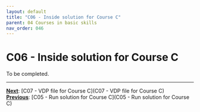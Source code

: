 ```yaml
---
layout: default
title: "C06 - Inside solution for Course C"
parent: 04 Courses in basic skills
nav_order: 046
---
```


# C06 - Inside solution for Course C

To be completed.  




---
**<u>Next</u>**: [C07 - VDP file for Course C](C07 - VDP file for Course C)   
**<u>Previous</u>**: [C05 - Run solution for Course C](C05 - Run solution for Course C)  
